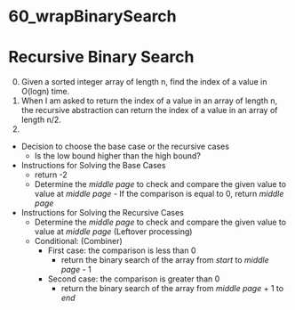 # 60_wrapBinarySearch

# Recursive Binary Search
0. Given a sorted integer array of length n, find the index of a value in O(logn) time.
1. When I am asked to return the index of a value in an array of length n, the recursive abstraction can return the index of a value in an array of length n/2.
2.
  - Decision to choose the base case or the recursive cases
    * Is the low bound higher than the high bound?
  - Instructions for Solving the Base Cases
    * return -2
    * Determine the <i>middle page</i> to check and compare the given value to value at <i>middle page</i> - If the comparison is equal to 0, return <i>middle page</i>
  - Instructions for Solving the Recursive Cases
    * Determine the <i>middle page</i> to check and compare the given value to value at <i>middle page</i> (Leftover processing)
    * Conditional: (Combiner)
      * First case: the comparison is less than 0
        * return the binary search of the array from <i>start</i> to <i>middle page</i> - 1
      * Second case: the comparison is greater than 0
        * return the binary search of the array from <i>middle page</i> + 1 to <i>end</i>
